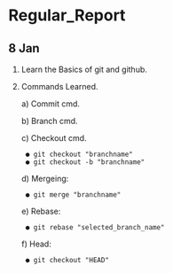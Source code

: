# Regular_Report

## 8 Jan

1) Learn the Basics of git and github.

2) Commands Learned.
    
    a) Commit cmd.

    b) Branch cmd.

    c) Checkout cmd.
            
        ● git checkout "branchname"
        ● git checkout -b "branchname"
    
    d) Mergeing:

        ● git merge "branchname"
    
    e) Rebase:

        ● git rebase "selected_branch_name"
    
    f) Head:

        ● git checkout "HEAD"
